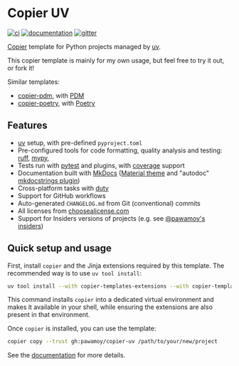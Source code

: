 # Copier UV

[![ci](https://github.com/pawamoy/copier-uv/workflows/ci/badge.svg)](https://github.com/pawamoy/copier-uv/actions?query=workflow%3Aci)
[![documentation](https://img.shields.io/badge/docs-mkdocs%20material-blue.svg?style=flat)](https://pawamoy.github.io/copier-uv/)
[![gitter](https://badges.gitter.im/join%20chat.svg)](https://app.gitter.im/#/room/#copier-uv/community:gitter.im)

[Copier](https://github.com/copier-org/copier) template
for Python projects managed by [uv](https://github.com/astral-sh/uv).

This copier template is mainly for my own usage,
but feel free to try it out, or fork it!

Similar templates:

- [copier-pdm](https://github.com/pawamoy/copier-pdm), with [PDM](https://github.com/pdm-project/pdm)
- [copier-poetry](https:///github.com/pawamoy/copier-poetry), with [Poetry](https://github.com/python-poetry/poetry)

## Features

- [uv](https://github.com/astral-sh/uv) setup, with pre-defined `pyproject.toml`
- Pre-configured tools for code formatting, quality analysis and testing:
  [ruff](https://github.com/charliermarsh/ruff),
  [mypy](https://github.com/python/mypy),
- Tests run with [pytest](https://github.com/pytest-dev/pytest) and plugins, with [coverage](https://github.com/nedbat/coveragepy) support
- Documentation built with [MkDocs](https://github.com/mkdocs/mkdocs)
  ([Material theme](https://github.com/squidfunk/mkdocs-material)
  and "autodoc" [mkdocstrings plugin](https://github.com/mkdocstrings/mkdocstrings))
- Cross-platform tasks with [duty](https://github.com/pawamoy/duty)
- Support for GitHub workflows
- Auto-generated `CHANGELOG.md` from Git (conventional) commits
- All licenses from [choosealicense.com](https://choosealicense.com/appendix/)
- Support for Insiders versions of projects (e.g. see [@pawamoy's insiders](https://pawamoy.github.io/insiders/))

## Quick setup and usage

First, install `copier` and the Jinja extensions required by this template.
The recommended way is to use `uv tool install`:

```bash
uv tool install --with copier-templates-extensions --with copier-template-extensions copier
```

This command installs `copier` into a dedicated virtual environment and makes it available in your shell, while ensuring the extensions are also present in that environment.

Once `copier` is installed, you can use the template:

```bash
copier copy --trust gh:pawamoy/copier-uv /path/to/your/new/project
```

See the [documentation](https://pawamoy.github.io/copier-uv)
for more details.
